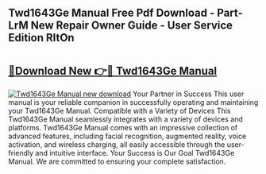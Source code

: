 ## Twd1643Ge Manual Free Pdf Download - Part-LrM New Repair Owner Guide - User Service Edition RItOn

# <h2><a href="http://bc1504.oget.top/?id=Twd1643Ge+Manual">🔗Download New 👉🔴 Twd1643Ge Manual</a></h2>

[![Twd1643Ge Manual new download](https://i.imgur.com/5g1atiW.png)](http://bc1504.oget.top/?id=Twd1643Ge+Manual)
Your Partner in Success This user manual is your reliable companion in successfully operating and maintaining your Twd1643Ge Manual. Compatible with a Variety of Devices This Twd1643Ge Manual seamlessly integrates with a variety of devices and platforms. Twd1643Ge Manual comes with an impressive collection of advanced features, including facial recognition, augmented reality, voice activation, and wireless charging, all easily accessible through the user-friendly and intuitive interface. Your Success is Our Goal Twd1643Ge Manual. We are committed to ensuring your complete satisfaction.

